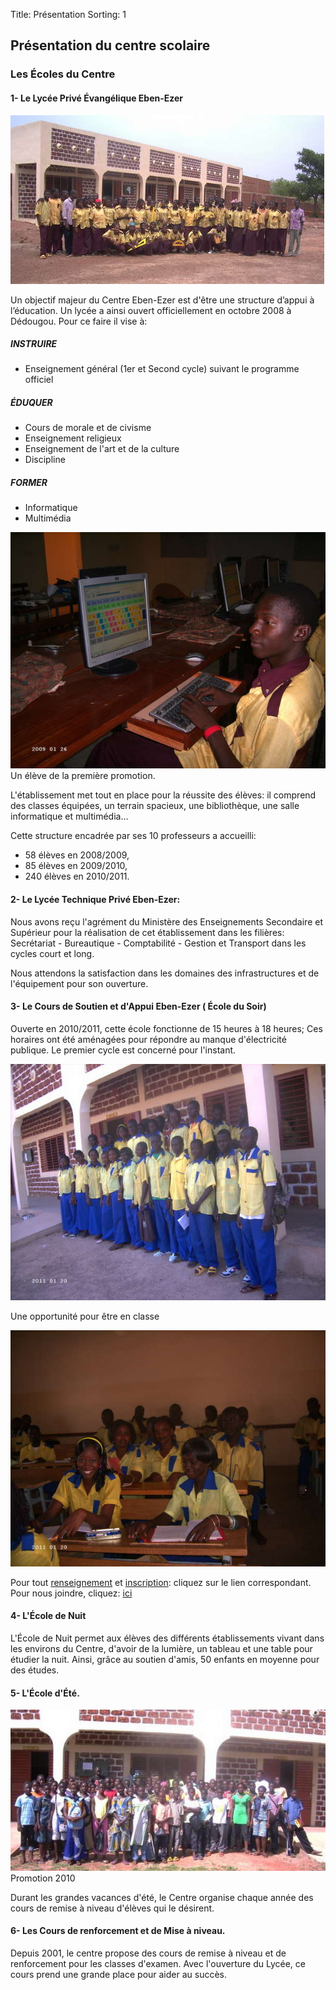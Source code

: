 Title: Présentation
Sorting: 1

Présentation du centre scolaire         
-------------------------------


### Les Écoles du Centre


#### 1- Le Lycée Privé Évangélique Eben-Ezer

![Première promotion][1]


Un objectif majeur du Centre Eben-Ezer est d'être une structure d’appui à l’éducation.
Un lycée a ainsi ouvert officiellement en octobre 2008 à Dédougou.
Pour ce faire il vise à:

##### INSTRUIRE

  - Enseignement général (1er et Second cycle) suivant le programme officiel
 
##### ÉDUQUER

 - Cours de morale et de civisme
 - Enseignement religieux
 - Enseignement de l'art  et de la culture 
 - Discipline

##### FORMER

 - Informatique 
 - Multimédia

![alt text][2]
Un élève de la première promotion.

L'établissement met tout en place pour la réussite des élèves: il comprend 
des classes équipées, un terrain spacieux, une bibliothèque, une salle informatique et multimédia... 

Cette structure encadrée par ses 10 professeurs a accueilli:

 - 58 élèves en 2008/2009,
 - 85 élèves en 2009/2010,
 - 240 élèves en 2010/2011.


#### 2- Le Lycée Technique Privé Eben-Ezer:

Nous avons reçu l'agrément du Ministère des Enseignements Secondaire et Supérieur pour la réalisation de cet établissement dans les filières: Secrétariat - Bureautique - Comptabilité - Gestion et Transport dans les cycles court et long.

Nous attendons la satisfaction dans les domaines des infrastructures et de l'équipement pour son ouverture.


#### 3- Le Cours de Soutien et d'Appui Eben-Ezer ( École du Soir)

Ouverte en 2010/2011, cette école fonctionne de 15 heures à 18 heures; Ces horaires ont été aménagées pour répondre au manque d'électricité publique. Le premier cycle est concerné pour l'instant.

![alt text][3]

Une opportunité pour être en classe

![alt text][4]

Pour tout [renseignement][5] et [inscription][6]: cliquez sur le lien correspondant.
Pour nous joindre, cliquez: [ici][7]

#### 4- L'École de Nuit

L'École de Nuit permet aux élèves des différents établissements vivant dans les environs du Centre, d'avoir de la lumière, un tableau et une table pour étudier la nuit. Ainsi, grâce au soutien d'amis, 50 enfants en moyenne pour des études.


#### 5- L'École d'Été.

![alt text][8]
Promotion 2010

Durant les grandes vacances d'été, le Centre organise chaque année des cours de remise à niveau 
d'élèves qui le désirent.

#### 6- Les Cours de renforcement et de Mise à niveau.

Depuis 2001, le centre propose des cours de remise à niveau et de renforcement pour les classes d'examen. Avec l'ouverture du Lycée, ce cours prend une grande place pour aider au succès.


  [1]: /data/images/1ere_promotion.jpg
  [2]: /data/CEEE_2009_2010/Formations/Moustapha_au_clavier_pict1641.jpg
  [3]: /data/CEEE_2010-2011/CS_3eme_.JPG
  [4]: /data/CEEE_2010-2011/CS_en_classe.JPG
  [5]: /_/centre_scolaire/informations_generales
  [6]: /_/nous_contacter/inscription
  [7]: /_/nous_contacter
  [8]: /data/CEEE_2010-2011/Cours_d'ete_2010-PICT1240_cropped.JPG
